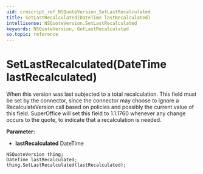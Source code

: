 ```yaml
---
uid: crmscript_ref_NSQuoteVersion_SetLastRecalculated
title: SetLastRecalculated(DateTime lastRecalculated)
intellisense: NSQuoteVersion.SetLastRecalculated
keywords: NSQuoteVersion, GetLastRecalculated
so.topic: reference
---
```


# SetLastRecalculated(DateTime lastRecalculated)

When this version was last subjected to a total recalculation. This field must be set by the connector, since the connector may choose to ignore a RecalculateVersion call based on policies and possibly the current value of this field. SuperOffice will set this field to 1.1.1760 whenever any change occurs to the quote, to indicate that a recalculation is needed.

**Parameter:** 
* **lastRecalculated** DateTime

```crmscript
NSQuoteVersion thing;
DateTime lastRecalculated;
thing.SetLastRecalculated(lastRecalculated);
```

